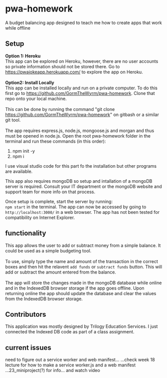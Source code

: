 # pwa-homework
A budget balancing app designed to teach me how to create apps that work while offline
<br>

## Setup
**Option 1: Heroku** <br>
 This app can be explored on Heroku, however, there are no user accounts so private information should not be stored there.
 Go to https://pwajokeapp.herokuapp.com/ to explore the app on Heroku.  
 <br>
**Option2: Install Locally** <br>
This app can be installed locally and run on a private computer. To do this first go to https://github.com/GormTheWyrm/pwa-homework. Clone that repo onto your local machine. <br>
<br>
This can be done by running the command "git clone https://github.com/GormTheWyrm/pwa-homework" on gitbash or a similar git tool. <br> 
<br>
The app requires express.js, node.js, mongoose.js and morgan and thus must be opened in node.js. Open the root pwa-homework folder in the terminal and run these commands (in this order): <br>
1. npm init -y
2. npm i <br>

I use visual studio code for this part fo the installation but other programs are available. <br>

This app also requires mongoDB so setup and intallation of a mongoDB server is required. Consult your IT department or the mongoDB website and support team for more info on that process.

Once setup is complete, start the server by running: <br>
    ```npm start```
in the terminal. The app can now be accessed by going to ```http://localhost:3000/``` in a web browser. The app has not been tested for compatibility on Internet Explorer.


## functionality

This app allows the user to add or subtract money from a simple balance. It could be used as a simple budgeting tool. <br>
<br>
To use, simply type the name and amount of the transaction in the correct boxes and then hit the relavent ```add funds``` or ```subtract funds``` button. This will add or subtract the amount entered from the balance. <br>
<br>
The app will store the changes made in the mongoDB database while online and in the IndexedDB browser storage if the app goes offline. Upon returning online the app should update the database and clear the values from the IndexedDB browser storage. 

## Contributors
This application was mostly designed by Trilogy Education Services. I just connected the Indexed DB code as part of a class assignment.



## current issues  
need to figure out a service worker and web manifest...
...check week 18 lecture for how to make a service worker.js and a web manifest
...23_miniproject(?) for info... and watch video